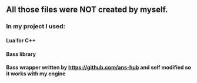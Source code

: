 ## All those files were NOT created by myself.  
### In my project I used:  
#### Lua for C++  
#### Bass library   
#### Bass wrapper written by https://github.com/ans-hub and self modified so it works with my engine
